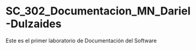 # SC_302_Documentacion_MN_Dariel-Dulzaides
Este es el primer laboratorio de Documentación del Software 

